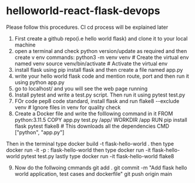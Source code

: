 # helloworld-react-flask-devops
Please follow this procedures. CI cd process will be explained later
1. First create a github repo(i.e hello world flask) and clone it to your local machine
2. open a terminal and check python version/update as required and then create v env
	commands: python3 -m venv venv # Create the virtual env named venv
                  source venv/bin/activate # Activate the virtual env
3. install flask using pip install flask and then create a file named app.py
4. write your hello world flask code and mention route, port and then run it using python app.py
5. go to localhost/<port> and you will see the web page running
6. Install pytest and write a test.py script. Then run it using pytest test.py
7. FOr code pep8 code standard, install flask and run flake8 --exclude venv # Ignore files in venv for quality check
8. Create a Docker file and write the folllowing command in it
FROM python:3.11.5
COPY app.py test.py /app/
WORKDIR /app
RUN pip install flask pytest flake8 # This downloads all the dependencies
CMD ["python", "app.py"]

Then in the terminal type docker build -t flask-hello-world .
then type docker run -it -p <port>:<port> flask-hello-world
then type docker run -it flask-hello-world pytest test.py
lastly type docker run -it flask-hello-world flake8

9. Now do the follwoing cmmands 
	git add .
	git commit -m "Add flask hello world application, test cases and dockerfile"
	git push origin main


